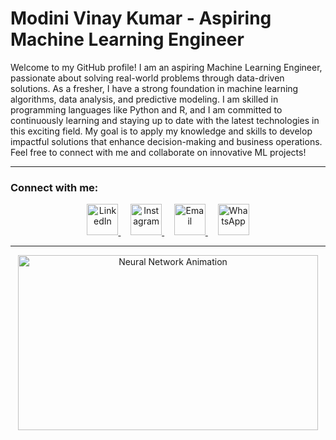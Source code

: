 # Modini Vinay Kumar - Aspiring Machine Learning Engineer

Welcome to my GitHub profile! I am an aspiring Machine Learning Engineer, passionate about solving real-world problems through data-driven solutions. As a fresher, I have a strong foundation in machine learning algorithms, data analysis, and predictive modeling. I am skilled in programming languages like Python and R, and I am committed to continuously learning and staying up to date with the latest technologies in this exciting field. My goal is to apply my knowledge and skills to develop impactful solutions that enhance decision-making and business operations. Feel free to connect with me and collaborate on innovative ML projects!

---

### Connect with me:

<p align="center">
  <a href="https://www.linkedin.com/in/vinay-kumar-modini/">
    <img src="https://i.giphy.com/media/v1.Y2lkPTc5MGI3NjExaTFscDZuYnFpMWhncHBoeHBzbHI1dndndmh1Zzh6N2s0YzI2Ymx4aiZlcD12MV9pbnRlcm5hbF9naWZfYnlfaWQmY3Q9cw/C8693GIlFhw0NYRCt8/giphy.gif" width="50" height="50" alt="LinkedIn" />
  </a>
  &nbsp;&nbsp;&nbsp;
  <a href="https://www.instagram.com/vinay.modini">
    <img src="https://i.giphy.com/media/v1.Y2lkPTc5MGI3NjExczRqZnZwN2M2eHpqeWJiM2ZxdzRpc2FrNDE2ZmNpNDQ2ZnlrbXJzMiZlcD12MV9pbnRlcm5hbF9naWZfYnlfaWQmY3Q9cw/FXbriU75CsbM5vxxEC/giphy.gif" width="50" height="50" alt="Instagram" />
  </a>
  &nbsp;&nbsp;&nbsp;
  <a href="mailto:modini4747@gmail.com">
    <img src="https://www.svgrepo.com/show/452213/gmail.svg" width="50" height="50" alt="Email" />
  </a>
  &nbsp;&nbsp;&nbsp;
  <a href="https://wa.me/918106628042" target="_blank">
    <img src="https://i.giphy.com/media/v1.Y2lkPTc5MGI3NjExbXExOHdhaDN2NmxoaDNmcmliNXFkZndkMHE3eXUxOHN2dTRncHV6dyZlcD12MV9pbnRlcm5hbF9naWZfYnlfaWQmY3Q9cw/se41ElJcRLtUngjGgw/giphy.gif" width="50" height="50" alt="WhatsApp" />
  </a>
</p>

---

<p align="center">
  <img src="https://media1.tenor.com/m/Ny27M3POZacAAAAC/hotel-animation.gif" alt="Neural Network Animation" width="480" height="280" />
</p>

